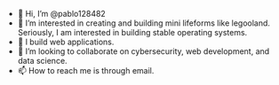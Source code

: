 - 👋 Hi, I’m @pablo128482
- 👀 I’m interested in creating and building mini lifeforms like legooland. Seriously, I am interested in building stable operating systems.
- 🌱 I build web applications.
- 💞️ I’m looking to collaborate on cybersecurity, web development, and data science.
- 📫 How to reach me is through email.

<!---
pablo128482/pablo128482 is a ✨ special ✨ repository because its `README.md` (this file) appears on your GitHub profile.
You can click the Preview link to take a look at your changes.
--->
